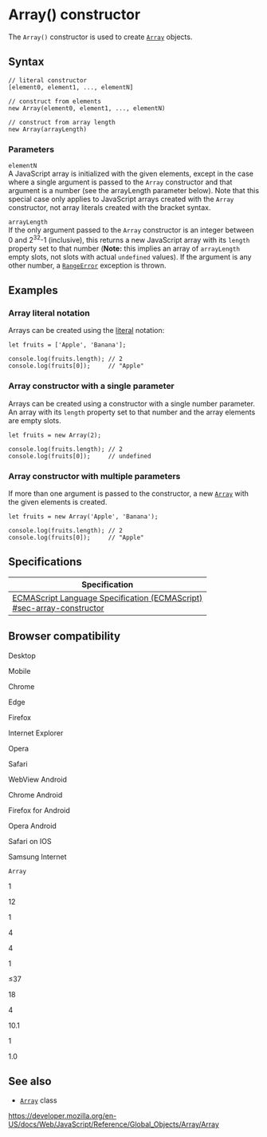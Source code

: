 Array() constructor
===================

The `Array()` constructor is used to create [`Array`](../array) objects.

Syntax
------

    // literal constructor
    [element0, element1, ..., elementN]

    // construct from elements
    new Array(element0, element1, ..., elementN)

    // construct from array length
    new Array(arrayLength)

### Parameters

`elementN`  
A JavaScript array is initialized with the given elements, except in the case where a single argument is passed to the `Array` constructor and that argument is a number (see the arrayLength parameter below). Note that this special case only applies to JavaScript arrays created with the `Array` constructor, not array literals created with the bracket syntax.

`arrayLength`  
If the only argument passed to the `Array` constructor is an integer between 0 and 2<sup>32</sup>-1 (inclusive), this returns a new JavaScript array with its `length` property set to that number (**Note:** this implies an array of `arrayLength` empty slots, not slots with actual `undefined` values). If the argument is any other number, a [`RangeError`](../rangeerror) exception is thrown.

Examples
--------

### Array literal notation

Arrays can be created using the [literal](../../lexical_grammar#array_literals) notation:

    let fruits = ['Apple', 'Banana'];

    console.log(fruits.length); // 2
    console.log(fruits[0]);     // "Apple"

### Array constructor with a single parameter

Arrays can be created using a constructor with a single number parameter. An array with its `length` property set to that number and the array elements are empty slots.

    let fruits = new Array(2);

    console.log(fruits.length); // 2
    console.log(fruits[0]);     // undefined

### Array constructor with multiple parameters

If more than one argument is passed to the constructor, a new [`Array`](../array) with the given elements is created.

    let fruits = new Array('Apple', 'Banana');

    console.log(fruits.length); // 2
    console.log(fruits[0]);     // "Apple"

Specifications
--------------

<table><thead><tr class="header"><th>Specification</th></tr></thead><tbody><tr class="odd"><td><a href="https://tc39.es/ecma262/#sec-array-constructor">ECMAScript Language Specification (ECMAScript)<br />
<span class="small">#sec-array-constructor</span></a></td></tr></tbody></table>

Browser compatibility
---------------------

Desktop

Mobile

Chrome

Edge

Firefox

Internet Explorer

Opera

Safari

WebView Android

Chrome Android

Firefox for Android

Opera Android

Safari on IOS

Samsung Internet

`Array`

1

12

1

4

4

1

≤37

18

4

10.1

1

1.0

See also
--------

-   [`Array`](../array) class

<a href="https://developer.mozilla.org/en-US/docs/Web/JavaScript/Reference/Global_Objects/Array/Array" class="_attribution-link">https://developer.mozilla.org/en-US/docs/Web/JavaScript/Reference/Global_Objects/Array/Array</a>
